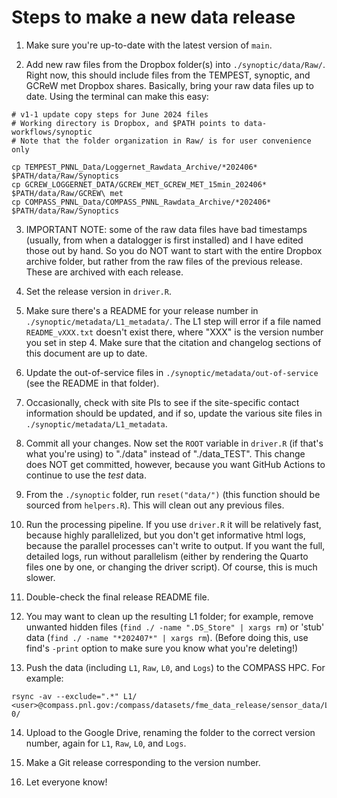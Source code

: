 # Steps to make a new data release

1. Make sure you're up-to-date with the latest version of `main`.

2. Add new raw files from the Dropbox folder(s) into
`./synoptic/data/Raw/`. Right now, this should include files from the
TEMPEST, synoptic, and GCReW met Dropbox shares. Basically, bring your
raw data files up to date. Using the terminal can make this easy:

```
# v1-1 update copy steps for June 2024 files
# Working directory is Dropbox, and $PATH points to data-workflows/synoptic
# Note that the folder organization in Raw/ is for user convenience only

cp TEMPEST_PNNL_Data/Loggernet_Rawdata_Archive/*202406* $PATH/data/Raw/Synoptics
cp GCREW_LOGGERNET_DATA/GCREW_MET_GCREW_MET_15min_202406* $PATH/data/Raw/GCREW\ met
cp COMPASS_PNNL_Data/COMPASS_PNNL_Rawdata_Archive/*202406* $PATH/data/Raw/Synoptics
```

3. IMPORTANT NOTE: some of the raw data files have bad timestamps
(usually, from when a datalogger is first installed) and I have edited
those out by hand. So you do NOT want to start with the entire Dropbox
archive folder, but rather from the raw files of the previous release.
These are archived with each release.

4. Set the release version in `driver.R`.

5. Make sure there's a README for your release number in
`./synoptic/metadata/L1_metadata/`. The L1 step will error if a file
named `README_vXXX.txt` doesn't exist there, where "XXX" is the version
number you set in step 4. Make sure that the citation and changelog
sections of this document are up to date.

6. Update the out-of-service files in
`./synoptic/metadata/out-of-service` (see the README in that folder).

7. Occasionally, check with site PIs to see if the site-specific contact
information should be updated, and if so, update the various site files
in `./synoptic/metadata/L1_metadata`.

8. Commit all your changes. Now set the `ROOT` variable in `driver.R`
(if that's what you're using) to "./data" instead of "./data_TEST". This
change does NOT get committed, however, because you want GitHub Actions
to continue to use the _test_ data.

9. From the `./synoptic` folder, run `reset("data/")` (this function
should be sourced from `helpers.R`). This will clean out any previous
files.

10. Run the processing pipeline. If you use `driver.R` it will be
relatively fast, because highly parallelized, but you don't get
informative html logs, because the parallel processes can't write to
output. If you want the full, detailed logs, run without parallelism
(either by rendering the Quarto files one by one, or changing the driver
script). Of course, this is much slower.

11. Double-check the final release README file.

12. You may want to clean up the resulting L1 folder; for example,
remove unwanted hidden files (`find ./ -name ".DS_Store" | xargs rm`) or
'stub' data (`find ./ -name "*202407*" | xargs rm`). (Before doing this,
use find's `-print` option to make sure you know what you're deleting!)

13. Push the data (including `L1`, `Raw`, `L0`, and `Logs`) to the
COMPASS HPC. For example:

```
rsync -av --exclude=".*" L1/ <user>@compass.pnl.gov:/compass/datasets/fme_data_release/sensor_data/Level1/v1-0/
```

14. Upload to the Google Drive, renaming the folder to the correct
version number, again for `L1`, `Raw`, `L0`, and `Logs`.

15. Make a Git release corresponding to the version number.

16. Let everyone know!
